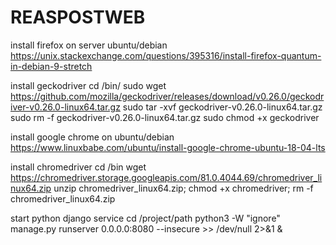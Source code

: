 # REASPOSTWEB

install firefox on server ubuntu/debian
https://unix.stackexchange.com/questions/395316/install-firefox-quantum-in-debian-9-stretch

install geckodriver
cd /bin/
sudo wget https://github.com/mozilla/geckodriver/releases/download/v0.26.0/geckodriver-v0.26.0-linux64.tar.gz
sudo tar -xvf geckodriver-v0.26.0-linux64.tar.gz
sudo rm -f geckodriver-v0.26.0-linux64.tar.gz
sudo chmod +x geckodriver

install google chrome on ubuntu/debian
https://www.linuxbabe.com/ubuntu/install-google-chrome-ubuntu-18-04-lts

install chromedriver
cd /bin
wget https://chromedriver.storage.googleapis.com/81.0.4044.69/chromedriver_linux64.zip
unzip chromedriver_linux64.zip;
chmod +x chromedriver;
rm -f chromedriver_linux64.zip

start python django service
cd /project/path
python3 -W "ignore" manage.py runserver 0.0.0.0:8080 --insecure >> /dev/null 2>&1 &
